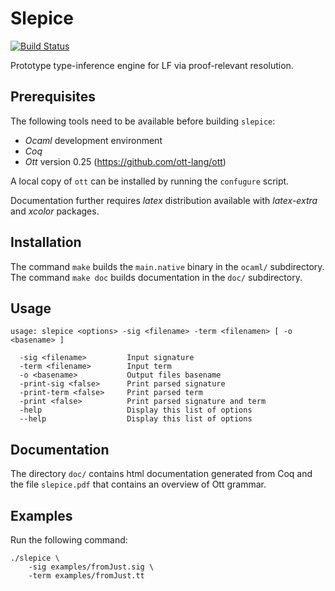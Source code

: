# Slepice

[![Build Status](https://travis-ci.org/frantisekfarka/slepice.svg?branch=master)](https://travis-ci.org/frantisekfarka/slepice)


Prototype type-inference engine for LF via proof-relevant resolution.

## Prerequisites

The following tools need to be available before building `slepice`:
- _Ocaml_ development environment
- _Coq_
- _Ott_ version 0.25 (https://github.com/ott-lang/ott)

A local copy of ``ott`` can be installed by running the ``confugure`` script.

Documentation further requires _latex_ distribution available with
_latex-extra_ and _xcolor_ packages.


## Installation 

The command `make` builds the `main.native` binary in the `ocaml/` subdirectory.
The command `make doc` builds documentation in the `doc/` subdirectory.


## Usage

```
usage: slepice <options> -sig <filename> -term <filenamen> [ -o <basename> ]

  -sig <filename>         Input signature
  -term <filename>        Input term
  -o <basename>           Output files basename
  -print-sig <false>      Print parsed signature
  -print-term <false>     Print parsed term
  -print <false>          Print parsed signature and term
  -help                   Display this list of options
  --help                  Display this list of options
```

## Documentation

The directory ``doc/`` contains html documentation generated from Coq and
the file ``slepice.pdf`` that contains an overview of Ott grammar.

## Examples

Run the following command:

```
./slepice \
    -sig examples/fromJust.sig \
    -term examples/fromJust.tt
```

